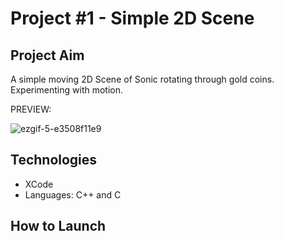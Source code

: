 # Project #1 - Simple 2D Scene

## Project Aim
A simple moving 2D Scene of Sonic rotating through gold coins. Experimenting with motion.

PREVIEW:

![ezgif-5-e3508f11e9](https://user-images.githubusercontent.com/42008799/164491483-3bcaaf05-c267-41cf-9ebf-994c327933be.gif)

## Technologies
* XCode
* Languages: C++ and C

## How to Launch
